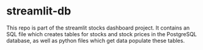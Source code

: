 # streamlit-db
This repo is part of the streamlit stocks dashboard project. It contains an SQL file which creates tables for stocks and stock prices in the PostgreSQL database, as well as python files which get data populate these tables.
